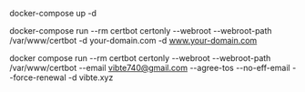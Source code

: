 docker-compose up -d

docker-compose run --rm certbot certonly --webroot --webroot-path /var/www/certbot -d your-domain.com -d www.your-domain.com

docker compose run --rm certbot certonly --webroot --webroot-path /var/www/certbot --email vibte740@gmail.com --agree-tos --no-eff-email --force-renewal -d vibte.xyz
